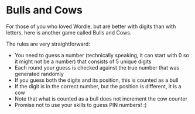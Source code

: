 # Bulls and Cows

For those of you who loved Wordle, but are better with digits than with letters, here is another game called Bulls and Cows. 

The rules are very straightforward:

* You need to guess a number (technically speaking, it can start with 0 so it might not be a number) that consists of 5 unique digits
* Each round your guess is checked against the true number that was generated randomly
* If you guess both the digits and its position, this is counted as a bull
* If the digit is in the correct number, but the position is different, it is a cow
* Note that what is counted as a bull does not increment the cow counter
* Promise not to use your skills to guess PIN numbers! :) 
